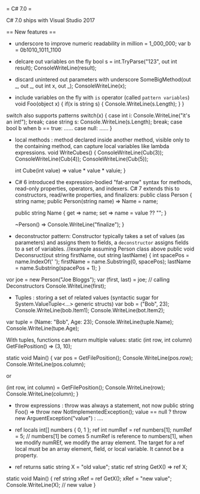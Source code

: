 = C# 7.0 =

C# 7.0 ships with Visual Studio 2017

== New features ==
* underscore to improve numeric readability
in million = 1_000_000;
var b = 0b1010_1011_1100

* delcare out variables on the fly
bool s = int.TryParse("123", out int result);
ConsoleWriteLine(result);

* discard unintered out parameters with underscore
SomeBigMethod(out _, out _, out int x, out _);
ConsoleWriteLine(x);

* include variables on the fly with `is` operator (called `pattern variables`)
  void Foo(object x) {
    if(x is string s) {
      Console.WriteLine(s.Length);
    }
  }

switch also supports patterns
switch(x) {
  case int i:
    Console.WriteLine("it's an int!");
    break;
  case string s:
    Console.WriteLine(s.Length);
    break;
  case bool b when b == true:
  ......
  case null:
  ......
}

* local methods : method declared inside another method, visible only to the containing method, can capture local variables like lambda expressions.
void WriteCubes() {
  ConsoleWriteLine(Cub(3));
  ConsoleWriteLine(Cub(4));
  ConsoleWriteLine(Cub(5));

  int Cube(int value) => value * value * valuie;
}

* C# 6 introduced the expression-bodied "fat-arrow" syntax for methods, read-only properties, operators, and indexers. C# 7 extends this to constructors, read/write properties, and finalizers:
public class Person
{
  string name;
  public Person(string name) => Name = name;

  public string Name
  {
    get => name;
    set => name = value ?? "";
  }

  ~Person() => Console.WriteLine("finalize");
}

* deconstructor pattern: Constructor typically takes a set of values (as parameters) and assigns them to fields, a `deconstructor` assigns fields to a set of variables.
//example assuming Person class above
public void Deconsruct(out string firstName, out string lastName)
{
  int spacePos = name.IndexOf(' ');
  firstName = name.Substring(0, spacePos);
  lastName = name.Substring(spacePos + 1);
}

vor joe = new Person("Joe Bloggs");
var (first, last) = joe; // calling Deconstructors
Console.WriteLine(first);

* Tuples : storing a set of related values (syntactic sugar for System.ValueTuple<...> generic structs)
var bob = ("Bob", 23);
Console.WriteLine(bob.Item1);
Console.WriteLine(bot.Item2);

var tuple = (Name: "Bob", Age: 23);
Console.WriteLine(tuple.Name);
Console.WriteLine(tupe.Age);

With tuples, functions can return multiple values:
static (int row, int column) GetFilePosition() => (3, 10);

static void Main()
{
  var pos = GetFilePosition();
  Console.WriteLine(pos.row);
  Console.WriteLine(pos.column);


  or

  (int row, int column) = GetFilePosition();
  Console.WriteLine(row);
  Console.WriteLine(column);
}

* throw expressions : throw was always a statement, not now
public string Foo() => throw new NotImplementedException();
value == null ? throw new ArguentException("value") : ....

* ref locals
int[] numbers { 0, 1 };
ref int numRef = ref numbers[1];
numRef = 5; // numbers[1] be comes 5
numRef is reference to numbers[1], when we modify numREf, we modify the array element.
The target for a ref local must be an array element, field, or local variable. It cannot be a property.

* ref returns
satic string X = "old value";
static ref string GetX() => ref X;

static void Main()
{
  ref string xRef = ref GetX();
  xRef = "new value";
  Console.WriteLine(X); // new value
}
